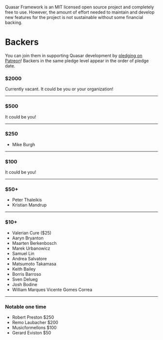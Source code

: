 Quasar Framework is an MIT licensed open source project and completely free to use. However, the amount of effort needed to maintain and develop new features for the project is not sustainable without some financial backing.

# Backers

You can join them in supporting Quasar development by [pledging on Patreon](https://www.patreon.com/quasarframework)! Backers in the same pledge level appear in the order of pledge date.

### $2000

Currently vacant. It could be you or your organization!

---

### $500

It could be you!

---

### $250

- Mike Burgh

---

### $100

It could be you!

---

### $50+

- Peter Thaleikis
- Kristian Mandrup

---

### $10+

- Valerian Cure ($25)
- Aaryn Bryanton
- Maarten Berkenbosch
- Marek Urbanowicz
- Samuel Lin
- Andrea Salvatore
- Matsumoto Takamasa
- Keith Bailey
- Borris Barroso
- Sven Delueg
- Josh Bodine
- William Marques Vicente Gomes Correa

---

### Notable one time

- Robert Preston $250
- Remo Laubacher $200
- Musicformellons $100
- Gerard Eviston $50
